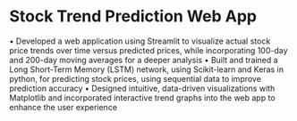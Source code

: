 # Stock Trend Prediction Web App

• Developed a web application using Streamlit to visualize actual stock price trends over time versus
predicted prices, while incorporating 100-day and 200-day moving averages for a deeper analysis
• Built and trained a Long Short-Term Memory (LSTM) network, using Scikit-learn and Keras in python,
for predicting stock prices, using sequential data to improve prediction accuracy
• Designed intuitive, data-driven visualizations with Matplotlib and incorporated interactive trend graphs
into the web app to enhance the user experience
